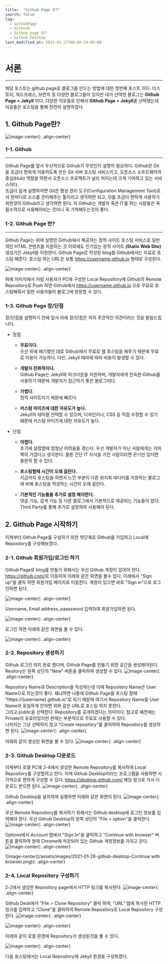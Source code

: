 ```yaml
---
title:  "Github Page 란?"
search: false
tag:
  - GithubPage
  - Githunb
  - Github page 란?
  - Github Desktop
last_modified_at: 2021-01-17T08:00:34-05:00
---
```


# 서론
*****
해당 포스트는 github page로 블로그를 만드는 방법에 대한 첫번째 포스트 이다.
티스토리, 워드프레스, 브런치 등 다양한 블로그들이 있지만 내가 선택한 블로그는 **Github Page + Jekyll** 이다.
댜앙한 이유들로 인해서 **Github Page + Jekyll**을 선택했는데 이유들은 포스팅을 통해 천천히 설명하겠다.




## 1. Github Page란?

![image-center](/assets/images/2021-01-26-what-githubpage_github-pages.png){: .align-center}



### 1-1. Github
*****

 Github Page를 앞서 우선적으로 Github가 무엇인지 설명이 필요하다. Github란 Git을 조금더 편하게 이용하도록 만든 Git 서버 호스팅 서비스이고,
 오픈소스 소프트웨어의 중심(Hub) 역할을 하면서 오픈소스 프로젝트가 널리 퍼지는데 크게 기여하고 있는 서비스이다.<br/>
 조금더 쉽게 설명하자면 Git은 형상 관리 도구(Configuration Management Tool)로서 한마디로 소스를 관리해주는 툴이라고 생각하면 되고, 이를 조금더 편하게 사용하기 위한것이 Github라고 생각하면 된다.
 이 Github는 개발자 혹은 IT를 하는 사람들은 꼭 필수적으로 사용해야되는 것이니 꼭 기억해두는것이 좋다. 


### 1-2. Github Page 란?
*****

Github Page는 위에 설명한 Github에서 제공하는 정적 사이트 호스팅 서비스로 일반적인 HTML 콘텐츠를 지원하는 것 이외에도 인기있는 정적 사이트 **(Static Web Site)** 생성기인 Jekyll을 지원한다.
Github Page로 작성된 blog를 Github에서는 무료로 호스팅 해준다. 호스팅 하는 URL은 보통 https://username.github.io 형태로 구성된다.

![image-center](/assets/images/2021-01-26-what-githubpage_service_architecture.png){: .align-center}



위에 이미지에서 처럼 사용자가 PC에 구성한 Local Repository에 Github의 Remote Repository로 Push 하면 Github에서 https://username.github.io 으로 무료로 호스팅해줘서 일반 사용자들이 블로그에 방문할 수 있다.


### 1-3. Github Page 장/단점
장/단점을 설명하기 전에 앞서 아래 장/단점은 저의 주관적인 의견이라는 것을 말씀드립니다.

* 장점
  - **무료이다.**<br/>
    우선 위에 얘기했던 대로 Github에서 무료로 웹 호스팅을 해주기 때문에 무료로 이용이 가능하다. 다만, Jekyll 테마에 따라 비용이 발생할 수 있다.

  - **개발자 친화적이다.**<br/>
    Github Page는 Jekyll와 마크다운을 지원하며, 개발자에게 친숙한 Github를 사용하기 때문에 개발자가 접근하기 좋은 블로그이다.

  - **가볍다.**<br/>
    정적 사이트이기 때문에 빠르다.

  - **커스텀 마이즈에 대한 자유도가 높다.**<br/>
    Jekyll의 테마를 선택할 수 있으며, 디자인이나, CSS 등 직접 수정할 수 있기 떄문에 커스텀 마이즈에 대한 자유도가 높다.


* 단점
  - **어렵다.**<br/>
    초기에 설정할때 엄청난 어려움을 겪는다. 우선 개발자가 아닌 사람에게는 거의 벽의 가깝다고 생각한다. 물론 간단 IT 지식을 가진 사람이라면 끈기만 있다면 충분히 할 수 있다.
  
  - **포스팅할때 시간이 오래 걸린다.**<br/>
    지금까지 포스팅을 하면서 느낀 부분이 다른 위지윅 에디터를 지원하는 블로그에 비해 포스팅을 작성하는 시간이 오래 걸린다.

  - **기본적인 기능들을 추가로 설정 해야한다.**<br/>
    댓글 기능, 검색 기능 등 다른 블로그에서 기본적으로 제공되는 기능들이 없다. Third Party를 통해 추가로 설정하여 사용해야 된다.

## 2. Github Page 시작하기
 이제부터 Github Page를 구성하기 위한 첫단계로 Github를 가입하고 Local에 Repository를 구성해보겠다.

### 2-1. Github 회원가입/로그인 하기
Github Page로 blog를 만들기 위해서는 우선 Github 계정이 있어야 한다. 
<https://github.com/>로 이동하여 아래와 같은 화면을 볼수 있다. 아래에서 "Sign up"을 클릭 하면 회원가입 페이지로 이동한다. 
계정이 있으면 바로 "Sign in"으로 로그인하면 된다.


![image-center](/assets/images/2021-01-26-github-mainpage.png){: .align-center}


Username, Email address, paassword 입력하여 회원가입하면 된다.


![image-center](/assets/images/2021-01-26-github-join.png){: .align-center}


로그인 하면 아래와 같은 화면을 볼 수 있다.


![image-center](/assets/images/2021-01-26-github-login_first_page.png){: .align-center}



### 2-2. Repository 생성하기
Github 로그인 까지 완료 했다며, Github Page를 만들기 위한 공간을 생성해야된다. Resitory는 왼쪽 상단의 "New" 버튼을 클릭하여 생성할 수 있다.
![image-center](/assets/images/2021-01-26-github-new-repository.png){: .align-center}


Repository Name과 Description을 작성하는데 이때 Repository Name은 User Name으로 하는것이 좋다. 왜냐하면 나중에 Github Page를 호스팅 할때 "https://{username}.github.io"로 되기 때문에 여기서 Repository Name를 User Name과 동일하게 안하면 위와 같은 URL로 호스팅 하지 못한다. <br/>
그리고 public을 선택한다. Repository를 공개하겠다는 의미이다. 참고로 예전에는 Private이 유료이었지만 현재는 부분적으로 무료로 사용할 수 있다.<br/>
나머지는 그냥 선택하지 않고 "Create repository"를 클릭하여 Repository를 생성하면 된다.
![image-center](/assets/images/2021-01-26-github-create-repository.png){: .align-center}


아래와 같이 생성된 화면을 볼 수 있다.
![image-center](/assets/images/2021-01-26-github-first-repository.png){: .align-center}


### 2-3. Github Desktop 다운로드
이제부터 로컬 PC에 2-4에서 생성한 Remote Repository를 복사하여 Local Repository를 구성할려고 한다. 이때 Github Desktop이라는 프로그램을 사용하면 시각적으로 편하게 구성할 수 있다.
<https://desktop.github.com/> 해당 링크로 가서 다운로드 받으면 된다.
![image-center](/assets/images/2021-01-26-github-desktop-download.png){: .align-center}


Github Desktop을 설치하여 실행하면 아래와 같은 화면이 된다.
![image-center](/assets/images/2021-01-26-github-desktop.png){: .align-center}


우선 Remote Repository를 복사하기 위해서는 Github desktop에 로그인 정보를 입력해야 한다. 우선 Github Desktop의 왼쪽 상단의 "File > option"을 클릭한다.
![image-center](/assets/images/2021-01-26-github-desktop-option.png){: .align-center}


Options에서 Account 탭에서 "Sign In"을 클릭하고 "Continue with browser" 버튼을 클릭하여 현재 Chrome에 저장되어 있는 Github 계정정보를 가지고 온다.
![image-center](/assets/images/2021-01-26-github-desktop-signin.png){: .align-center}


![image-center](/assets/images/2021-01-26-github-desktop-Continue with browser.png){: .align-center}

### 2-4. Local Repository 구성하기
2-2에서 생성한 Repository page에서 HTTP 링크를 복사한다.
![image-center](/assets/images/2021-01-26-github-repository-httpl.png){: .align-center}


Github Desk에서 "File > Clone Repository" 클릭 하여, "URL" 탭에 복사한 HTTP 링크를 입력하고 "Clone"을 클릭하여 Remote Repository로 Local Repository 구성한다.
![image-center](/assets/images/2021-01-26-github-clone-repository_02.png){: .align-center}


![image-center](/assets/images/2021-01-26-github-clone-repository.png){: .align-center}


아래와 같이 로컬 환경에 Repository가 생성된것을 볼 수 있다.


![image-center](/assets/images/2021-01-26-github-rocal-repository.png){: .align-center}


다음 포스팅에서는 Local Repository에 Jekyll 환경을 구성하겠다.

